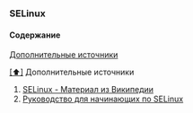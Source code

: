 ### SELinux

#### <a name='toc'>Содержание</a>

[Дополнительные источники](#recommended_sources)


[[⬆]](#toc) <a name='recommended_sources'>Дополнительные источники</a>

1. [SELinux - Материал из Википедии](https://ru.wikipedia.org/wiki/SELinux)
2. [Руководство для начинающих по SELinux](https://habr.com/ru/companies/otus/articles/460387/)
